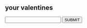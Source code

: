 your valentines
---

<form onSubmit="return redirectPg();">
  <input id="userID" type="text" maxlength="3" />
  <input type="submit" class="submit" value="SUBMIT" />  
  <!-- <input onclick="return findProject()" type="submit" value="Go"/> -->
</form>

<script>
  function redirectPg(){
    var response = document.getElementById('userID').value;
    if (response == "hi"){
      location.href = 'https://jessmiro.github.io/resources.html';
    }
    else {
      location.href = 'https://jessmiro.github.io/about-me.html';
    }
    return false;
    // document.location = '/' + document.getElementById('userId').value();
  }
</script>
